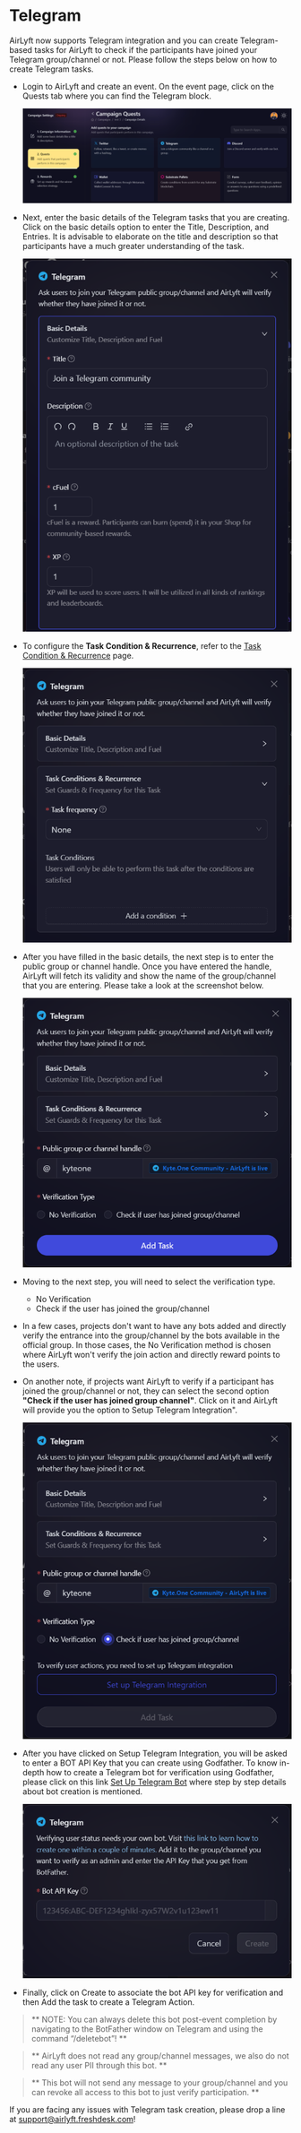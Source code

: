 # Telegram

AirLyft now supports Telegram integration and you can create Telegram-based tasks for AirLyft to check if the participants have joined your Telegram group/channel or not. Please follow the steps below on how to create Telegram tasks.

- Login to AirLyft and create an event. On the event page, click on the Quests tab where you can find the Telegram block.

  ![](../../images/TelegramMain.png)

- Next, enter the basic details of the Telegram tasks that you are creating. Click on the basic details option to enter the Title, Description, and Entries. It is advisable to elaborate on the title and description so that participants have a much greater understanding of the task.

  ![](../../images/TelegramBasics.png)

- To configure the **Task Condition & Recurrence**, refer to the [Task Condition & Recurrence](../task-condition-and-recurrence.md) page.

  ![](../../images/TelegramFrequency.png)

- After you have filled in the basic details, the next step is to enter the public group or channel handle. Once you have entered the handle, AirLyft will fetch its validity and show the name of the group/channel that you are entering. Please take a look at the screenshot below.

  ![](../../images/TelegramGroupChannelName.png)

- Moving to the next step, you will need to select the verification type.

  - No Verification
  - Check if the user has joined the group/channel

- In a few cases, projects don't want to have any bots added and directly verify the entrance into the group/channel by the bots available in the official group. In those cases, the No Verification method is chosen where AirLyft won't verify the join action and directly reward points to the users.

- On another note, if projects want AirLyft to verify if a participant has joined the group/channel or not, they can select the second option **"Check if the user has joined group channel"**. Click on it and AirLyft will provide you the option to Setup Telegram Integration".

  ![](../../images/TelegramVerification.png)

- After you have clicked on Setup Telegram Integration, you will be asked to enter a BOT API Key that you can create using Godfather. To know in-depth how to create a Telegram bot for verification using Godfather, please click on this link [Set Up Telegram Bot](https://kyteone.medium.com/airlyft-update-improved-telegram-integration-c5636f19c8e5) where step by step details about bot creation is mentioned.

  ![](../../images/TelegramBot.png)

- Finally, click on Create to associate the bot API key for verification and then Add the task to create a Telegram Action.

> ** NOTE: You can always delete this bot post-event completion by navigating to the BotFather window on Telegram and using the command “/deletebot”! **

> ** AirLyft does not read any group/channel messages, we also do not read any user PII through this bot. **

> ** This bot will not send any message to your group/channel and you can revoke all access to this bot to just verify participation. **

If you are facing any issues with Telegram task creation, please drop a line at [support@airlyft.freshdesk.com](mailto:support@airlyft.freshdesk.com)!
